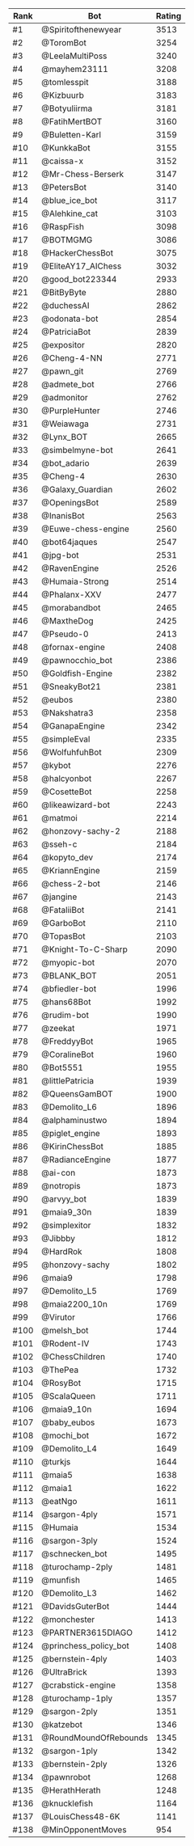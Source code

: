 Rank|Bot|Rating
---|---|---
#1|@Spiritofthenewyear|3513
#2|@ToromBot|3254
#3|@LeelaMultiPoss|3240
#4|@mayhem23111|3208
#5|@tomlesspit|3188
#6|@Kizbuurb|3183
#7|@Botyuliirma|3181
#8|@FatihMertBOT|3160
#9|@Buletten-Karl|3159
#10|@KunkkaBot|3155
#11|@caissa-x|3152
#12|@Mr-Chess-Berserk|3147
#13|@PetersBot|3140
#14|@blue_ice_bot|3117
#15|@Alehkine_cat|3103
#16|@RaspFish|3098
#17|@BOTMGMG|3086
#18|@HackerChessBot|3075
#19|@EliteAY17_AIChess|3032
#20|@good_bot223344|2933
#21|@BitByByte|2880
#22|@duchessAI|2862
#23|@odonata-bot|2854
#24|@PatriciaBot|2839
#25|@expositor|2820
#26|@Cheng-4-NN|2771
#27|@pawn_git|2769
#28|@admete_bot|2766
#29|@admonitor|2762
#30|@PurpleHunter|2746
#31|@Weiawaga|2731
#32|@Lynx_BOT|2665
#33|@simbelmyne-bot|2641
#34|@bot_adario|2639
#35|@Cheng-4|2630
#36|@Galaxy_Guardian|2602
#37|@OpeningsBot|2589
#38|@InanisBot|2563
#39|@Euwe-chess-engine|2560
#40|@bot64jaques|2547
#41|@jpg-bot|2531
#42|@RavenEngine|2526
#43|@Humaia-Strong|2514
#44|@Phalanx-XXV|2477
#45|@morabandbot|2465
#46|@MaxtheDog|2425
#47|@Pseudo-0|2413
#48|@fornax-engine|2408
#49|@pawnocchio_bot|2386
#50|@Goldfish-Engine|2382
#51|@SneakyBot21|2381
#52|@eubos|2380
#53|@Nakshatra3|2358
#54|@GanapaEngine|2342
#55|@simpleEval|2335
#56|@WolfuhfuhBot|2309
#57|@kybot|2276
#58|@halcyonbot|2267
#59|@CosetteBot|2258
#60|@likeawizard-bot|2243
#61|@matmoi|2214
#62|@honzovy-sachy-2|2188
#63|@sseh-c|2184
#64|@kopyto_dev|2174
#65|@KriannEngine|2159
#66|@chess-2-bot|2146
#67|@jangine|2143
#68|@FataliiBot|2141
#69|@GarboBot|2110
#70|@TopasBot|2103
#71|@Knight-To-C-Sharp|2090
#72|@myopic-bot|2070
#73|@BLANK_BOT|2051
#74|@bfiedler-bot|1996
#75|@hans68Bot|1992
#76|@rudim-bot|1990
#77|@zeekat|1971
#78|@FreddyyBot|1965
#79|@CoralineBot|1960
#80|@Bot5551|1955
#81|@littlePatricia|1939
#82|@QueensGamBOT|1900
#83|@Demolito_L6|1896
#84|@alphaminustwo|1894
#85|@piglet_engine|1893
#86|@KirinChessBot|1885
#87|@RadianceEngine|1877
#88|@ai-con|1873
#89|@notropis|1873
#90|@arvyy_bot|1839
#91|@maia9_30n|1839
#92|@simplexitor|1832
#93|@Jibbby|1812
#94|@HardRok|1808
#95|@honzovy-sachy|1802
#96|@maia9|1798
#97|@Demolito_L5|1769
#98|@maia2200_10n|1769
#99|@Virutor|1766
#100|@melsh_bot|1744
#101|@Rodent-IV|1743
#102|@ChessChildren|1740
#103|@ThePea|1732
#104|@RosyBot|1715
#105|@ScalaQueen|1711
#106|@maia9_10n|1694
#107|@baby_eubos|1673
#108|@mochi_bot|1672
#109|@Demolito_L4|1649
#110|@turkjs|1644
#111|@maia5|1638
#112|@maia1|1622
#113|@eatNgo|1611
#114|@sargon-4ply|1571
#115|@Humaia|1534
#116|@sargon-3ply|1524
#117|@schnecken_bot|1495
#118|@turochamp-2ply|1481
#119|@munfish|1465
#120|@Demolito_L3|1462
#121|@DavidsGuterBot|1444
#122|@monchester|1413
#123|@PARTNER3615DIAGO|1412
#124|@princhess_policy_bot|1408
#125|@bernstein-4ply|1403
#126|@UltraBrick|1393
#127|@crabstick-engine|1358
#128|@turochamp-1ply|1357
#129|@sargon-2ply|1351
#130|@katzebot|1346
#131|@RoundMoundOfRebounds|1345
#132|@sargon-1ply|1342
#133|@bernstein-2ply|1326
#134|@pawnrobot|1268
#135|@HerathHerath|1248
#136|@knucklefish|1164
#137|@LouisChess48-6K|1141
#138|@MinOpponentMoves|954
